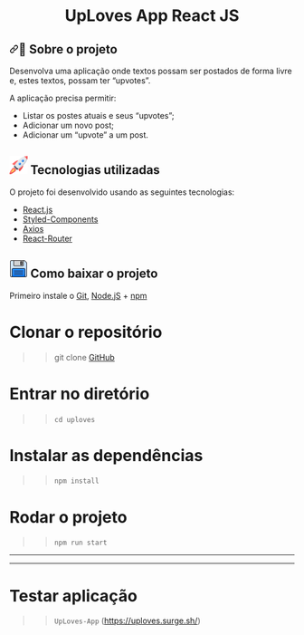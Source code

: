 
 <h1 align="center" > UpLoves App React JS </h1>


<h2><a id="user-content--sobre-o-projeto" class="anchor" aria-hidden="true" href="#-sobre-o-projeto"><svg class="octicon octicon-link" viewBox="0 0 16 16" version="1.1" width="16" height="16" aria-hidden="true"><path fill-rule="evenodd" d="M7.775 3.275a.75.75 0 001.06 1.06l1.25-1.25a2 2 0 112.83 2.83l-2.5 2.5a2 2 0 01-2.83 0 .75.75 0 00-1.06 1.06 3.5 3.5 0 004.95 0l2.5-2.5a3.5 3.5 0 00-4.95-4.95l-1.25 1.25zm-4.69 9.64a2 2 0 010-2.83l2.5-2.5a2 2 0 012.83 0 .75.75 0 001.06-1.06 3.5 3.5 0 00-4.95 0l-2.5 2.5a3.5 3.5 0 004.95 4.95l1.25-1.25a.75.75 0 00-1.06-1.06l-1.25 1.25a2 2 0 01-2.83 0z"></path></svg></a><g-emoji class="g-emoji" alias="briefcase" fallback-src="https://github.githubassets.com/images/icons/emoji/unicode/1f4bc.png">💼</g-emoji> Sobre o projeto</h2>
<p>Desenvolva uma aplicação onde textos possam ser postados de forma livre e, estes textos, possam ter
“upvotes”.</p>
<p>A aplicação precisa permitir:</p>
<ul>
<li>Listar os postes atuais e seus “upvotes”;</li>
<li>Adicionar um novo post;</li>
<li>Adicionar um “upvote” a um post.</li>
</ul>


  ## ![enter image description here](https://github.com/Jrferrao/Jrferrao/blob/main/Imagens/rocket.png?raw=true)  Tecnologias utilizadas

O projeto foi desenvolvido usando as seguintes tecnologias:

-   [React.js](https://pt-br.reactjs.org/docs/getting-started.html)
-   [Styled-Components](https://styled-components.com/docs)
-   [Axios](https://axios-http.com/ptbr/docs/intro)
- [React-Router](https://reactrouter.com/native/guides/quick-start)


##  ![Save](https://github.com/Jrferrao/Jrferrao/blob/main/Imagens/save.png?raw=true) Como baixar o projeto

Primeiro instale o  [Git](https://git-scm.com/),  [Node.jS](https://nodejs.org/pt-br/download/)  +  [npm](https://www.npmjs.com/get-npm)

# Clonar o repositório
>>git clone [GitHub](https://github.com/hernanbarrientos/uplove)

# Entrar no diretório
>>`cd uploves`

# Instalar as dependências
>>`npm install`



# Rodar o projeto
>>`npm run start`
---------------
----------

# Testar aplicação
>>`UpLoves-App`
>>(https://uploves.surge.sh/)



